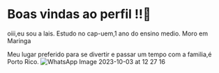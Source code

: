 # Boas vindas ao perfil !!💙

oiii,eu sou a lais.
Estudo no cap-uem,1 ano do ensino medio.
Moro em Maringa

Meu lugar preferido para se divertir e passar um tempo com a familia,é Porto Rico.
![WhatsApp Image 2023-10-03 at 12 27 16](https://github.com/laiscarolin0605/lais/assets/146108756/39c88dbd-f0b4-4078-8ba5-70c104da4ef9)




